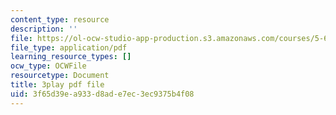 ```yaml
---
content_type: resource
description: ''
file: https://ol-ocw-studio-app-production.s3.amazonaws.com/courses/5-61-physical-chemistry-fall-2017/3f65d39ea933d8ade7ec3ec9375b4f08_zq0KO8Gmrm0.pdf
file_type: application/pdf
learning_resource_types: []
ocw_type: OCWFile
resourcetype: Document
title: 3play pdf file
uid: 3f65d39e-a933-d8ad-e7ec-3ec9375b4f08
---
```

